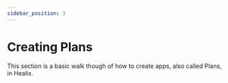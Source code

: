 ```yaml
---
sidebar_position: 3
---
```


# Creating Plans

This section is a basic walk though of how to create apps, also called Plans, in Healix.